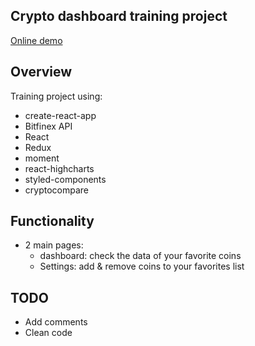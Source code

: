 ## Crypto dashboard training project

[Online demo](http://cryptodash.cronnection.at/)

## Overview

Training project using:

- create-react-app
- Bitfinex API
- React
- Redux
- moment
- react-highcharts
- styled-components
- cryptocompare

## Functionality

- 2 main pages:
  - dashboard: check the data of your favorite coins
  - Settings: add & remove coins to your favorites list

## TODO

- Add comments
- Clean code
